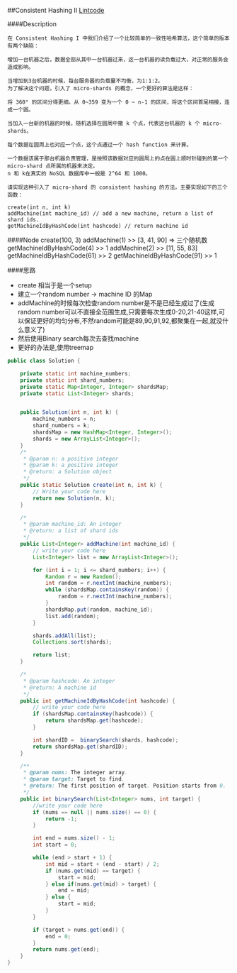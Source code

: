 ##Consistent Hashing II
[Lintcode](https://www.lintcode.com/problem/consistent-hashing-ii/description)

####Description

	在 Consistent Hashing I 中我们介绍了一个比较简单的一致性哈希算法，这个简单的版本有两个缺陷：

	增加一台机器之后，数据全部从其中一台机器过来，这一台机器的读负载过大，对正常的服务会造成影响。

	当增加到3台机器的时候，每台服务器的负载量不均衡，为1:1:2。
	为了解决这个问题，引入了 micro-shards 的概念，一个更好的算法是这样：

	将 360° 的区间分得更细。从 0~359 变为一个 0 ~ n-1 的区间，将这个区间首尾相接，连成一个圆。

	当加入一台新的机器的时候，随机选择在圆周中撒 k 个点，代表这台机器的 k 个 micro-shards。

	每个数据在圆周上也对应一个点，这个点通过一个 hash function 来计算。

	一个数据该属于那台机器负责管理，是按照该数据对应的圆周上的点在圆上顺时针碰到的第一个 micro-shard 点所属的机器来决定。
	n 和 k在真实的 NoSQL 数据库中一般是 2^64 和 1000。

	请实现这种引入了 micro-shard 的 consistent hashing 的方法。主要实现如下的三个函数：

	create(int n, int k)
	addMachine(int machine_id) // add a new machine, return a list of shard ids.
	getMachineIdByHashCode(int hashcode) // return machine id

####Node
	create(100, 3)
	addMachine(1)
	>> [3, 41, 90]  => 三个随机数
	getMachineIdByHashCode(4)
	>> 1
	addMachine(2)
	>> [11, 55, 83]
	getMachineIdByHashCode(61)
	>> 2
	getMachineIdByHashCode(91)
	>> 1

####思路
- create 相当于是一个setup
- 建立一个random number -> machine ID 的Map
- addMachine的时候每次检查random number是不是已经生成过了(生成random number可以不直接全范围生成,只需要每次生成0-20,21-40这样,可以保证更好的均匀分布,不然random可能是89,90,91,92,都聚集在一起,就没什么意义了)
- 然后使用Binary search每次去查找machine
- 更好的办法是,使用treemap

```java
public class Solution {

    private static int machine_numbers;
    private static int shard_numbers;
    private static Map<Integer, Integer> shardsMap;
    private static List<Integer> shards;


    public Solution(int n, int k) {
        machine_numbers = n;
        shard_numbers = k;
        shardsMap = new HashMap<Integer, Integer>();
        shards = new ArrayList<Integer>();
    }
    /*
     * @param n: a positive integer
     * @param k: a positive integer
     * @return: a Solution object
     */
    public static Solution create(int n, int k) {
        // Write your code here
        return new Solution(n, k);
    }

    /*
     * @param machine_id: An integer
     * @return: a list of shard ids
     */
    public List<Integer> addMachine(int machine_id) {
        // write your code here
        List<Integer> list = new ArrayList<Integer>();

        for (int i = 1; i <= shard_numbers; i++) {
            Random r = new Random();
            int random = r.nextInt(machine_numbers);
            while (shardsMap.containsKey(random)) {
                random = r.nextInt(machine_numbers);
            }
            shardsMap.put(random, machine_id);
            list.add(random);
        }

        shards.addAll(list);
        Collections.sort(shards);

        return list;
    }

    /*
     * @param hashcode: An integer
     * @return: A machine id
     */
    public int getMachineIdByHashCode(int hashcode) {
        // write your code here
        if (shardsMap.containsKey(hashcode)) {
            return shardsMap.get(hashcode);
        }

        int shardID =  binarySearch(shards, hashcode);
        return shardsMap.get(shardID);
    }

    /**
     * @param nums: The integer array.
     * @param target: Target to find.
     * @return: The first position of target. Position starts from 0.
     */
    public int binarySearch(List<Integer> nums, int target) {
        //write your code here
        if (nums == null || nums.size() == 0) {
            return -1;
        }

        int end = nums.size() - 1;
        int start = 0;

        while (end > start + 1) {
            int mid = start + (end - start) / 2;
            if (nums.get(mid) == target) {
                start = mid;
            } else if(nums.get(mid) > target) {
                end = mid;
            } else {
                start = mid;
            }
        }

        if (target > nums.get(end)) {
            end = 0;
        }
        return nums.get(end);
    }
}
```
